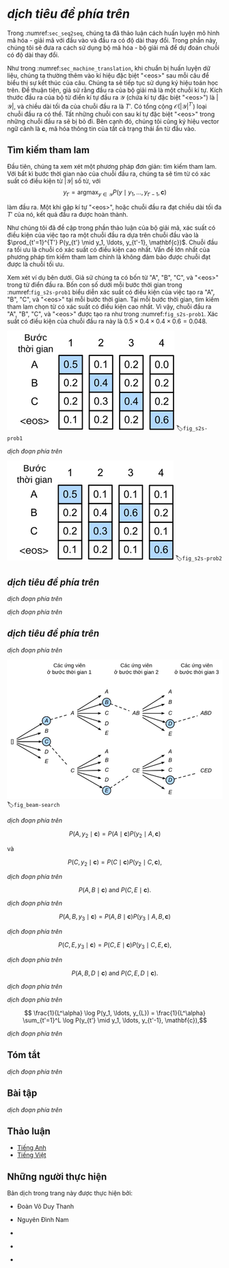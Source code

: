 <!-- ===================== Bắt đầu dịch Phần 1 ==================== -->
<!-- ========================================= REVISE PHẦN 1 - BẮT ĐẦU =================================== -->

<!--
# Beam Search
-->

# *dịch tiêu đề phía trên*

<!--
In :numref:`sec_seq2seq`, we discussed how to train an encoder-decoder with input and output sequences that are both of variable length.
In this section, we are going to introduce how to use the encoder-decoder to predict sequences of variable length.
-->

Trong :numref:`sec_seq2seq`, chúng ta đã thảo luận cách huấn luyện mô hình mã hóa - giải mã với đầu vào và đầu ra có độ dài thay đổi.
Trong phần này, chúng tôi sẽ đưa ra cách sử dụng bộ mã hóa - bộ giải mã để dự đoán chuỗi có độ dài thay đổi.
<!--
As in :numref:`sec_machine_translation`, when preparing to train the dataset, we normally attach a special symbol "&lt;eos&gt;" after each sentence to indicate the termination of the sequence.
We will continue to use this mathematical symbol in the discussion below. For ease of discussion, we assume that the output of the decoder is a sequence of text.
Let the size of output text dictionary $\mathcal{Y}$ (contains special symbol "&lt;eos&gt;") be $\left|\mathcal{Y}\right|$, and the maximum length of the output sequence be $T'$.
There are a total $\mathcal{O}(\left|\mathcal{Y}\right|^{T'})$ types of possible output sequences.
All the subsequences after the special symbol "&lt;eos&gt;" in these output sequences will be discarded.
Besides, we still denote the context vector as $\mathbf{c}$, which encodes information of all the hidden states from the input.
-->

Như trong :numref:`sec_machine_translation`, khi chuẩn bị huấn luyện dữ liệu, chúng ta thường thêm vào kí hiệu đặc biệt "&lt;eos&gt;" sau mỗi câu để biểu thị sự kết thúc của câu.
Chúng ta sẽ tiếp tục sử dụng ký hiệu toán học trên. Để thuận tiện, giả sử rằng đầu ra của bộ giải mã là một chuỗi kí tự.
Kích thước đầu ra của bộ từ điển kí tự đầu ra $\mathcal{Y}$ (chứa kí tự đặc biệt "&lt;eos&gt;") là $\left|\mathcal{Y}\right|$, và chiều dài tối đa của chuỗi đầu ra là $T'$.
Có tổng cộng $\mathcal{O}(\left|\mathcal{Y}\right|^{T'})$ loại chuỗi đầu ra có thể.
Tất những chuỗi con sau kí tự đặc biệt "&lt;eos&gt;" trong những chuỗi đầu ra sẽ bị bỏ đi.
Bên cạnh đó, chúng tôi cũng ký hiệu vector ngữ cảnh là $\mathbf{c}$, mã hóa thông tin của tất cả trạng thái ẩn từ đầu vào.
<!--
## Greedy Search
-->
## Tìm kiếm tham lam
<!--
First, we will take a look at a simple solution: greedy search.
For any timestep $t'$ of the output sequence, we are going to search for the word with the highest conditional probability from $|\mathcal{Y}|$ numbers of words, with
-->
Đầu tiên, chúng ta xem xét một phương pháp đơn giản: tìm kiếm tham lam.
Với bất kì bước thời gian nào của chuỗi đầu ra, chúng ta sẽ tìm từ có xác suất có điều kiện từ $|\mathcal{Y}|$ số từ, với
$$y_{t'} = \operatorname*{argmax}_{y \in \mathcal{Y}} P(y \mid y_1, \ldots, y_{t'-1}, \mathbf{c})$$
<!--
as the output.  Once the "&lt;eos&gt;" symbol is detected, or the output sequence has reached its maximum length $T'$, the output is completed.
-->
làm đầu ra. Một khi gặp kí tự "&lt;eos&gt;", hoặc chuỗi đầu ra đạt chiều dài tối đa $T'$ của nó, kết quả đầu ra được hoàn thành.
<!--
As we mentioned in our discussion of the decoder, the conditional probability of generating an output sequence based on the input sequence is 
$\prod_{t'=1}^{T'} P(y_{t'} \mid y_1, \ldots, y_{t'-1}, \mathbf{c})$.
We will take the output sequence with the highest conditional probability as the optimal sequence.
The main problem with greedy search is that there is no guarantee that the optimal sequence will be obtained.
-->
Như chúng tôi đã đề cập trong phần thảo luận của bộ giải mã, xác suất có điều kiện của việc tạo ra một chuỗi đầu ra dựa trên chuỗi đầu vào là $\prod_{t'=1}^{T'} P(y_{t'} \mid y_1, \ldots, y_{t'-1}, \mathbf{c})$.
Chuỗi đầu ra tối ưu là chuỗi có xác suất có điều kiện cao nhất.
Vấn đề lớn nhất của phương pháp tìm kiếm tham lam chính là không đảm bảo được chuỗi đạt được là chuỗi tối ưu.
<!--
Take a look at the example below.
We assume that there are four words "A", "B", "C", and "&lt;eos&gt;" in the output dictionary.
The four numbers under each timestep in :numref:`fig_s2s-prob1` represent the conditional probabilities of generating "A", "B", "C", and "&lt;eos&gt;" at that timestep, respectively.
At each timestep, greedy search selects the word with the highest conditional probability.
Therefore, the output sequence "A", "B", "C", and "&lt;eos&gt;" will be generated in :numref:`fig_s2s-prob1`.
The conditional probability of this output sequence is $0.5\times0.4\times0.4\times0.6 = 0.048$.
-->
Xem xét ví dụ bên dưới.
Giả sử chúng ta có bốn từ "A", "B", "C", và "&lt;eos&gt;" trong từ điển đầu ra.
Bốn con số dưới mỗi bước thời gian trong :numref:`fig_s2s-prob1` biểu diễn xác suất có điều kiện của việc tạo ra "A", "B", "C", và "&lt;eos&gt;" tại mỗi bước thời gian.
Tại mỗi bước thời gian, tìm kiếm tham lam chọn từ có xác suất có điều kiện cao nhất.
Vì vậy, chuỗi đầu ra "A", "B", "C", và "&lt;eos&gt;" được tạo ra như trong :numref:`fig_s2s-prob1`.
Xác suất có điều kiện của chuỗi đầu ra này là $0.5\times0.4\times0.4\times0.6 = 0.048$.
<!-- ===================== Kết thúc dịch Phần 1 ===================== -->

<!-- ===================== Bắt đầu dịch Phần 2 ===================== -->

<!--
![The four numbers under each timestep represent the conditional probabilities of generating "A", "B", "C", and "&lt;eos&gt;" at that timestep, respectively.  At each timestep, greedy search selects the word with the highest conditional probability. ](../img/s2s-prob1.svg)
-->

![*dịch chú thích ảnh phía trên*](../img/s2s-prob1.svg)
:label:`fig_s2s-prob1`


<!--
Now, we will look at another example shown in :numref:`fig_s2s-prob2`.
Unlike in :numref:`fig_s2s-prob1`, the following figure :numref:`fig_s2s-prob2` selects the word "C", which has the second highest conditional probability at timestep 2.
Since the output subsequences of timesteps 1 and 2, on which timestep 3 is based, are changed from "A" and "B" in :numref:`fig_s2s-prob1` to "A" and "C" in :numref:`fig_s2s-prob2`, 
the conditional probability of each word generated at timestep 3 has also changed in :numref:`fig_s2s-prob2`.
We choose the word "B", which has the highest conditional probability.
Now, the output subsequences of timestep 4 based on the first three timesteps are "A", "C", and "B", which are different from "A", "B", and "C" in :numref:`fig_s2s-prob1`.
Therefore, the conditional probability of generating each word in timestep 4 in :numref:`fig_s2s-prob2` is also different from that in :numref:`fig_s2s-prob1`.
We find that the conditional probability of the output sequence "A", "C", "B", and "&lt;eos&gt;" at the current timestep is $0.5\times0.3 \times0.6\times0.6=0.054$, 
which is higher than the conditional probability of the output sequence obtained by greedy search.
Therefore, the output sequence "A", "B", "C", and "&lt;eos&gt;" obtained by the greedy search is not an optimal sequence.
-->

*dịch đoạn phía trên*

<!--
![The four numbers under each timestep represent the conditional probabilities of generating "A", "B", "C", and "&lt;eos&gt;" at that timestep.  At timestep 2, the word "C", which has the second highest conditional probability, is selected.](../img/s2s-prob2.svg)
-->

![*dịch chú thích ảnh phía trên*](../img/s2s-prob2.svg)
:label:`fig_s2s-prob2`


<!--
## Exhaustive Search
-->

## *dịch tiêu đề phía trên*

<!--
If the goal is to obtain the optimal sequence, we may consider using exhaustive search: 
an exhaustive examination of all possible output sequences, which outputs the sequence with the highest conditional probability.
-->

*dịch đoạn phía trên*

<!--
Although we can use an exhaustive search to obtain the optimal sequence, its computational overhead $\mathcal{O}(\left|\mathcal{Y}\right|^{T'})$ is likely to be excessively high.
For example, when $|\mathcal{Y}|=10000$ and $T'=10$, we will need to evaluate $10000^{10} = 10^{40}$ sequences.
This is next to impossible to complete.
The computational overhead of greedy search is $\mathcal{O}(\left|\mathcal{Y}\right|T')$, which is usually significantly less than the computational overhead of an exhaustive search.
For example, when $|\mathcal{Y}|=10000$ and $T'=10$, we only need to evaluate $10000\times10=1\times10^5$ sequences.
-->

*dịch đoạn phía trên*

<!-- ===================== Kết thúc dịch Phần 2 ===================== -->

<!-- ===================== Bắt đầu dịch Phần 3 ===================== -->

<!-- ========================================= REVISE PHẦN 1 - KẾT THÚC ===================================-->

<!-- ========================================= REVISE PHẦN 2 - BẮT ĐẦU ===================================-->

<!--
## Beam Search
-->

## *dịch tiêu đề phía trên*

<!--
*Beam search* is an improved algorithm based on greedy search.
It has a hyper-parameter named *beam size*, $k$.
At timestep 1, we select $k$ words with the highest conditional probability to be the first word of the $k$ candidate output sequences.
For each subsequent timestep, we are going to select the $k$ output sequences with the highest conditional probability from 
the total of $k\left|\mathcal{Y}\right|$ possible output sequences based on the $k$ candidate output sequences from the previous timestep.
These will be the candidate output sequences for that timestep.
Finally, we will filter out the sequences containing the special symbol "&lt;eos&gt;" from the candidate output sequences of each timestep 
and discard all the subsequences after it to obtain a set of final candidate output sequences.
-->

*dịch đoạn phía trên*


<!--
![The beam search process. The beam size is 2 and the maximum length of the output sequence is 3. The candidate output sequences are $A$, $C$, $AB$, $CE$, $ABD$, and $CED$. ](../img/beam-search.svg)
-->

![*dịch chú thích ảnh phía trên*](../img/beam-search.svg)
:label:`fig_beam-search`


<!--
:numref:`fig_beam-search` demonstrates the process of beam search with an example.
Suppose that the vocabulary of the output sequence contains only five elements: $\mathcal{Y} = \{A, B, C, D, E\}$ where one of them is a special symbol “&lt;eos&gt;”.
Set beam size to 2, the maximum length of the output sequence to 3.
At timestep 1 of the output sequence, suppose the words with the highest conditional probability $P(y_1 \mid \mathbf{c})$ are $A$ and $C$.
At timestep 2, for all $y_2 \in \mathcal{Y},$ we compute
-->

*dịch đoạn phía trên*


$$P(A, y_2 \mid \mathbf{c}) = P(A \mid \mathbf{c})P(y_2 \mid A, \mathbf{c})$$


<!--
and
-->

và

$$P(C, y_2 \mid \mathbf{c}) = P(C \mid \mathbf{c})P(y_2 \mid C, \mathbf{c}),$$


<!--
and pick the largest two among these 10 values, say
-->

*dịch đoạn phía trên*


$$P(A, B \mid \mathbf{c}) \text{  and  } P(C, E \mid \mathbf{c}).$$


<!--
Then at timestep 3, for all $y_3 \in \mathcal{Y}$, we compute
-->

*dịch đoạn phía trên*


$$P(A, B, y_3 \mid \mathbf{c}) = P(A, B \mid \mathbf{c})P(y_3 \mid A, B, \mathbf{c})$$


<!--
and
-->

*dịch đoạn phía trên*


$$P(C, E, y_3 \mid \mathbf{c}) = P(C, E \mid \mathbf{c})P(y_3 \mid C, E, \mathbf{c}),$$


<!--
and pick the largest two among these 10 values, say
-->

*dịch đoạn phía trên*


$$P(A, B, D \mid \mathbf{c}) \text{  and  } P(C, E, D \mid  \mathbf{c}).$$


<!--
As a result, we obtain 6 candidates output sequences: (1) $A$; (2) $C$; (3) $A$, $B$; (4) $C$, $E$; (5) $A$, $B$, $D$; and (6) $C$, $E$, $D$.
In the end, we will get the set of final candidate output sequences based on these 6 sequences.
-->

*dịch đoạn phía trên*

<!--
In the set of final candidate output sequences, we will take the sequence with the highest score as the output sequence from those below:
-->

*dịch đoạn phía trên*


$$ \frac{1}{L^\alpha} \log P(y_1, \ldots, y_{L}) = \frac{1}{L^\alpha} \sum_{t'=1}^L \log P(y_{t'} \mid y_1, \ldots, y_{t'-1}, \mathbf{c}),$$


<!-- ===================== Kết thúc dịch Phần 3 ===================== -->

<!-- ===================== Bắt đầu dịch Phần 4 ===================== -->

<!--
Here, $L$ is the length of the final candidate sequence and the selection for $\alpha$ is generally 0.75.
The $L^\alpha$ on the denominator is a penalty on the logarithmic addition scores for the longer sequences above.
The computational overhead $\mathcal{O}(k\left|\mathcal{Y}\right|T')$ of the beam search can be obtained through analysis.
The result is between the computational overhead of greedy search and exhaustive search.
In addition, greedy search can be treated as a beam search with a beam size of 1.
Beam search strikes a balance between computational overhead and search quality using a flexible beam size of $k$.
-->

*dịch đoạn phía trên*


<!--
## Summary
-->

## Tóm tắt

<!--
* Methods for predicting variable-length sequences include greedy search, exhaustive search, and beam search.
* Beam search strikes a balance between computational overhead and search quality using a flexible beam size.
-->

*dịch đoạn phía trên*


<!--
## Exercises
-->

## Bài tập

<!--
1. Can we treat an exhaustive search as a beam search with a special beam size? Why?
2. We used language models to generate sentences in :numref:`sec_rnn_scratch`. Which kind of search does this output use? Can you improve it?
-->

*dịch đoạn phía trên*


<!-- ===================== Kết thúc dịch Phần 4 ===================== -->
<!-- ========================================= REVISE PHẦN 2 - KẾT THÚC ===================================-->

## Thảo luận
* [Tiếng Anh](https://discuss.mxnet.io/t/2394)
* [Tiếng Việt](https://forum.machinelearningcoban.com/c/d2l)

## Những người thực hiện
Bản dịch trong trang này được thực hiện bởi:
<!--
Tác giả của mỗi Pull Request điền tên mình và tên những người review mà bạn thấy
hữu ích vào từng phần tương ứng. Mỗi dòng một tên, bắt đầu bằng dấu `*`.

Lưu ý:
* Nếu reviewer không cung cấp tên, bạn có thể dùng tên tài khoản GitHub của họ
với dấu `@` ở đầu. Ví dụ: @aivivn.

* Tên đầy đủ của các reviewer có thể được tìm thấy tại https://github.com/aivivn/d2l-vn/blob/master/docs/contributors_info.md
-->

* Đoàn Võ Duy Thanh
<!-- Phần 1 -->
* Nguyên Đình Nam

<!-- Phần 2 -->
*

<!-- Phần 3 -->
*

<!-- Phần 4 -->
*
